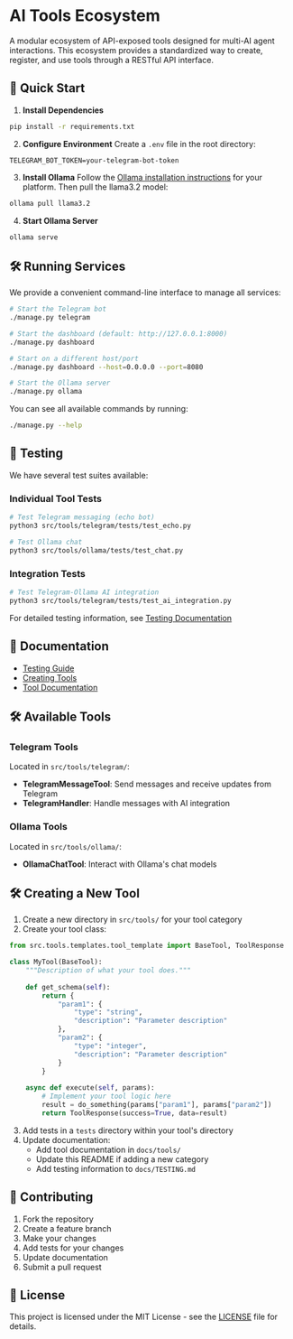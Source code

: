 # AI Tools Ecosystem

A modular ecosystem of API-exposed tools designed for multi-AI agent interactions. This ecosystem provides a standardized way to create, register, and use tools through a RESTful API interface.

## 🚀 Quick Start

1. **Install Dependencies**
```bash
pip install -r requirements.txt
```

2. **Configure Environment**
Create a `.env` file in the root directory:
```env
TELEGRAM_BOT_TOKEN=your-telegram-bot-token
```

3. **Install Ollama**
Follow the [Ollama installation instructions](https://ollama.ai/download) for your platform.
Then pull the llama3.2 model:
```bash
ollama pull llama3.2
```

4. **Start Ollama Server**
```bash
ollama serve
```

## 🛠️ Running Services

We provide a convenient command-line interface to manage all services:

```bash
# Start the Telegram bot
./manage.py telegram

# Start the dashboard (default: http://127.0.0.1:8000)
./manage.py dashboard

# Start on a different host/port
./manage.py dashboard --host=0.0.0.0 --port=8080

# Start the Ollama server
./manage.py ollama
```

You can see all available commands by running:
```bash
./manage.py --help
```

## 🧪 Testing

We have several test suites available:

### Individual Tool Tests
```bash
# Test Telegram messaging (echo bot)
python3 src/tools/telegram/tests/test_echo.py

# Test Ollama chat
python3 src/tools/ollama/tests/test_chat.py
```

### Integration Tests
```bash
# Test Telegram-Ollama AI integration
python3 src/tools/telegram/tests/test_ai_integration.py
```

For detailed testing information, see [Testing Documentation](docs/TESTING.md)

## 📖 Documentation

- [Testing Guide](docs/TESTING.md)
- [Creating Tools](docs/creating_tools.md)
- [Tool Documentation](docs/tools/)

## 🛠 Available Tools

### Telegram Tools
Located in `src/tools/telegram/`:
- **TelegramMessageTool**: Send messages and receive updates from Telegram
- **TelegramHandler**: Handle messages with AI integration

### Ollama Tools
Located in `src/tools/ollama/`:
- **OllamaChatTool**: Interact with Ollama's chat models

## 🛠 Creating a New Tool

1. Create a new directory in `src/tools/` for your tool category
2. Create your tool class:

```python
from src.tools.templates.tool_template import BaseTool, ToolResponse

class MyTool(BaseTool):
    """Description of what your tool does."""
    
    def get_schema(self):
        return {
            "param1": {
                "type": "string",
                "description": "Parameter description"
            },
            "param2": {
                "type": "integer",
                "description": "Parameter description"
            }
        }
    
    async def execute(self, params):
        # Implement your tool logic here
        result = do_something(params["param1"], params["param2"])
        return ToolResponse(success=True, data=result)
```

3. Add tests in a `tests` directory within your tool's directory
4. Update documentation:
   - Add tool documentation in `docs/tools/`
   - Update this README if adding a new category
   - Add testing information to `docs/TESTING.md`

## 🤝 Contributing

1. Fork the repository
2. Create a feature branch
3. Make your changes
4. Add tests for your changes
5. Update documentation
6. Submit a pull request

## 📝 License

This project is licensed under the MIT License - see the [LICENSE](LICENSE) file for details.
